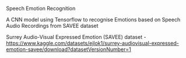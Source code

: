 Speech Emotion Recognition

A CNN model using Tensorflow to recognise Emotions based on Speech Audio Recordings from SAVEE dataset

Surrey Audio-Visual Expressed Emotion (SAVEE) dataset - https://www.kaggle.com/datasets/ejlok1/surrey-audiovisual-expressed-emotion-savee/download?datasetVersionNumber=1
